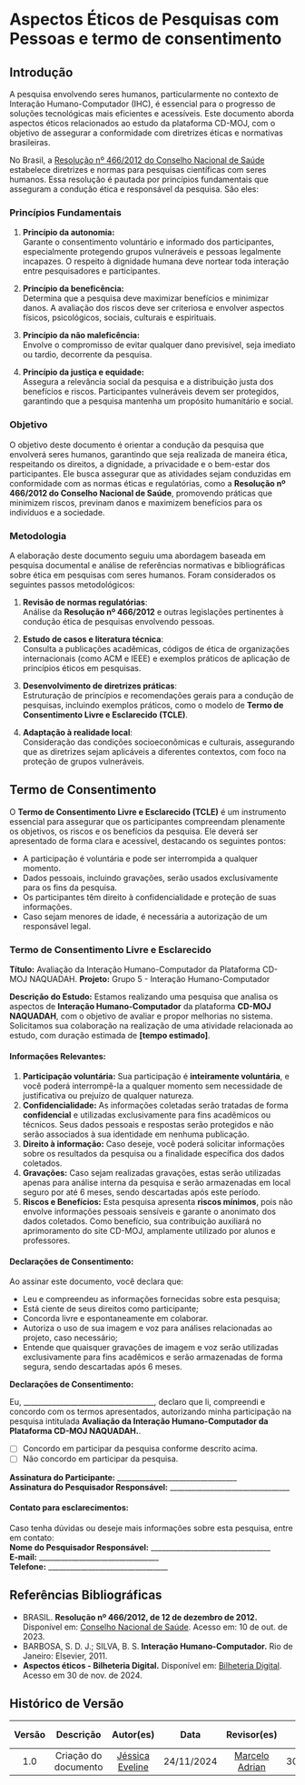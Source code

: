 # Aspectos Éticos de Pesquisas com Pessoas e termo de consentimento

## Introdução

A pesquisa envolvendo seres humanos, particularmente no contexto de Interação Humano-Computador (IHC), é essencial para o progresso de soluções tecnológicas mais eficientes e acessíveis. Este documento aborda aspectos éticos relacionados ao estudo da plataforma CD-MOJ, com o objetivo de assegurar a conformidade com diretrizes éticas e normativas brasileiras.

No Brasil, a [Resolução nº 466/2012 do Conselho Nacional de Saúde](https://www.gov.br/conselho-nacional-de-saude/pt-br/acesso-a-informacao/legislacao/resolucoes/2012/resolucao-no-466.pdf/view) estabelece diretrizes e normas para pesquisas científicas com seres humanos. Essa resolução é pautada por princípios fundamentais que asseguram a condução ética e responsável da pesquisa. São eles:

### Princípios Fundamentais

1. **Princípio da autonomia:**  
   Garante o consentimento voluntário e informado dos participantes, especialmente protegendo grupos vulneráveis e pessoas legalmente incapazes. O respeito à dignidade humana deve nortear toda interação entre pesquisadores e participantes.

2. **Princípio da beneficência:**  
   Determina que a pesquisa deve maximizar benefícios e minimizar danos. A avaliação dos riscos deve ser criteriosa e envolver aspectos físicos, psicológicos, sociais, culturais e espirituais.

3. **Princípio da não maleficência:**  
   Envolve o compromisso de evitar qualquer dano previsível, seja imediato ou tardio, decorrente da pesquisa.

4. **Princípio da justiça e equidade:**  
   Assegura a relevância social da pesquisa e a distribuição justa dos benefícios e riscos. Participantes vulneráveis devem ser protegidos, garantindo que a pesquisa mantenha um propósito humanitário e social.

### **Objetivo**

O objetivo deste documento é orientar a condução da pesquisa que envolverá seres humanos, garantindo que seja realizada de maneira ética, respeitando os direitos, a dignidade, a privacidade e o bem-estar dos participantes. Ele busca assegurar que as atividades sejam conduzidas em conformidade com as normas éticas e regulatórias, como a **Resolução nº 466/2012 do Conselho Nacional de Saúde**, promovendo práticas que minimizem riscos, previnam danos e maximizem benefícios para os indivíduos e a sociedade.  

### **Metodologia**

A elaboração deste documento seguiu uma abordagem baseada em pesquisa documental e análise de referências normativas e bibliográficas sobre ética em pesquisas com seres humanos. Foram considerados os seguintes passos metodológicos:  

1. **Revisão de normas regulatórias**:  
   Análise da **Resolução nº 466/2012** e outras legislações pertinentes à condução ética de pesquisas envolvendo pessoas.  

2. **Estudo de casos e literatura técnica**:  
   Consulta a publicações acadêmicas, códigos de ética de organizações internacionais (como ACM e IEEE) e exemplos práticos de aplicação de princípios éticos em pesquisas.  

3. **Desenvolvimento de diretrizes práticas**:  
   Estruturação de princípios e recomendações gerais para a condução de pesquisas, incluindo exemplos práticos, como o modelo de **Termo de Consentimento Livre e Esclarecido (TCLE)**.  

4. **Adaptação à realidade local**:  
   Consideração das condições socioeconômicas e culturais, assegurando que as diretrizes sejam aplicáveis a diferentes contextos, com foco na proteção de grupos vulneráveis.  

## Termo de Consentimento

O **Termo de Consentimento Livre e Esclarecido (TCLE)** é um instrumento essencial para assegurar que os participantes compreendam plenamente os objetivos, os riscos e os benefícios da pesquisa. Ele deverá ser apresentado de forma clara e acessível, destacando os seguintes pontos:

- A participação é voluntária e pode ser interrompida a qualquer momento.  
- Dados pessoais, incluindo gravações, serão usados exclusivamente para os fins da pesquisa.  
- Os participantes têm direito à confidencialidade e proteção de suas informações.  
- Caso sejam menores de idade, é necessária a autorização de um responsável legal.

### **Termo de Consentimento Livre e Esclarecido**  

**Título:** Avaliação da Interação Humano-Computador da Plataforma CD-MOJ NAQUADAH.
**Projeto:** Grupo 5 - Interação Humano-Computador  

**Descrição do Estudo:** Estamos realizando uma pesquisa que analisa os aspectos de **Interação Humano-Computador** da plataforma **CD-MOJ NAQUADAH**, com o objetivo de avaliar e propor melhorias no sistema. Solicitamos sua colaboração na realização de uma atividade relacionada ao estudo, com duração estimada de **[tempo estimado]**.  

#### **Informações Relevantes:**  
1. **Participação voluntária:** Sua participação é **inteiramente voluntária**, e você poderá interrompê-la a qualquer momento sem necessidade de justificativa ou prejuízo de qualquer natureza.  
2. **Confidencialidade:** As informações coletadas serão tratadas de forma **confidencial** e utilizadas exclusivamente para fins acadêmicos ou técnicos. Seus dados pessoais e respostas serão protegidos e não serão associados à sua identidade em nenhuma publicação.  
3. **Direito à informação:** Caso deseje, você poderá solicitar informações sobre os resultados da pesquisa ou a finalidade específica dos dados coletados.  
4. **Gravações:** Caso sejam realizadas gravações, estas serão utilizadas apenas para análise interna da pesquisa e serão armazenadas em local seguro por até 6 meses, sendo descartadas após este período. 
5. **Riscos e Benefícios:** Esta pesquisa apresenta **riscos mínimos**, pois não envolve informações pessoais sensíveis e garante o anonimato dos dados coletados. Como benefício, sua contribuição auxiliará no aprimoramento do site CD-MOJ, amplamente utilizado por alunos e professores.

#### **Declarações de Consentimento:**  
Ao assinar este documento, você declara que:

- Leu e compreendeu as informações fornecidas sobre esta pesquisa;
- Está ciente de seus direitos como participante;
- Concorda livre e espontaneamente em colaborar.
- Autoriza o uso de sua imagem e voz para análises relacionadas ao projeto, caso necessário; 
- Entende que quaisquer gravações de imagem e voz serão utilizadas exclusivamente para fins acadêmicos e serão armazenadas de forma segura, sendo descartadas após 6 meses. 

**Declarações de Consentimento:**

Eu, ____________________________________, declaro que li, compreendi e concordo com os termos apresentados, autorizando minha participação na pesquisa intitulada **Avaliação da Interação Humano-Computador da Plataforma CD-MOJ NAQUADAH.**.

- [ ] Concordo em participar da pesquisa conforme descrito acima.  
- [ ] Não concordo em participar da pesquisa.

**Assinatura do Participante:** _________________________________  
**Assinatura do Pesquisador Responsável:** _________________________________  

#### **Contato para esclarecimentos:**  
Caso tenha dúvidas ou deseje mais informações sobre esta pesquisa, entre em contato:  
**Nome do Pesquisador Responsável:** _________________________________    
**E-mail:** _________________________________  
**Telefone:** _________________________________  

## Referências Bibliográficas

- BRASIL. **Resolução nº 466/2012, de 12 de dezembro de 2012.** Disponível em: [Conselho Nacional de Saúde](https://conselho.saude.gov.br/resolucoes/2012/Reso466.pdf). Acesso em: 10 de out. de 2023.  
- BARBOSA, S. D. J.; SILVA, B. S. **Interação Humano-Computador.** Rio de Janeiro: Elsevier, 2011.  
- **Aspectos éticos - Bilheteria Digital.** Disponível em: [Bilheteria Digital](https://interacao-humano-computador.github.io/2023.1-BilheteriaDigital/apresentacao/apresentacao1/). Acesso em 30 de nov. de 2024.

## Histórico de Versão
| Versão | Descrição | Autor(es) | Data | Revisor(es) | Data de Revisão |
| :---: | :---: | :---: | :---: | :---: | :---: |
| 1.0 | Criação do documento | [Jéssica Eveline](https://github.com/xzxjesse) | 24/11/2024 |[Marcelo Adrian](https://github.com/Marcelo-Adrian) | 30/11/2024 |